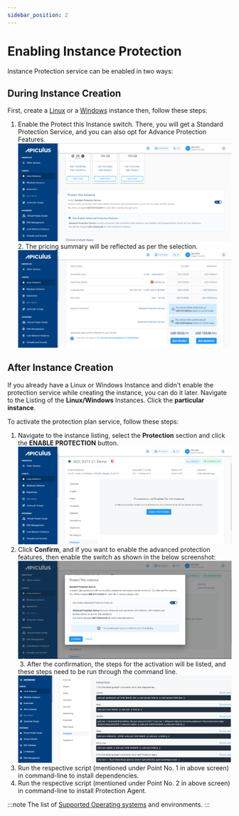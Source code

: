 ```yaml
---
sidebar_position: 2
---
```

# Enabling Instance Protection

Instance Protection service can be enabled in two ways:

## **During Instance Creation**

First, create a [Linux](/docs/Subscribers/Compute/LinuxInstances/CreatingLinuxInstances) or a [Windows](/docs/Subscribers/Compute/WindowsInstances/CreatingWindowsInstances) instance then, follow these steps:

1. Enable the Protect this Instance switch. There, you will get a Standard Protection Service, and you can also opt for Advance Protection Features. 
	![Enabling Instance Protection](img/EnablingInstanceProtection1.png)
2. The pricing summary will be reflected as per the selection.
	![Enabling Instance Protection](img/EnablingInstanceProtection2.png)

## **After Instance Creation**

If you already have a Linux or Windows Instance and didn't enable the protection service while creating the instance, you can do it later. Navigate to the Listing of the **Linux/Windows** Instances. Click the **particular instance**. 

To activate the protection plan service, follow these steps:

1. Navigate to the instance listing, select the **Protection** section and click the **ENABLE PROTECTION** button.
    ![Enabling Instance Protection](img/EnablingInstanceProtection3.png)
2. Click **Confirm**, and if you want to enable the advanced protection features, then enable the switch as shown in the below screenshot:
    ![Enabling Instance Protection](img/EnablingInstanceProtection4.png)
 3. After the confirmation, the steps for the activation will be listed, and these steps need to be run through the command line.
	 ![Protecting Linux Instances](img/Protection3.png)
4. Run the respective script (mentioned under Point No. 1 in above screen) in command-line to install dependencies.
5. Run the respective script (mentioned under Point No. 2 in above screen) in command-line to install Protection Agent.

:::note
The list of [Supported Operating systems](https://www.acronis.com/en-us/support/documentation/AcronisCyberProtect_15/index.html#cshid=36983) and environments.
:::




